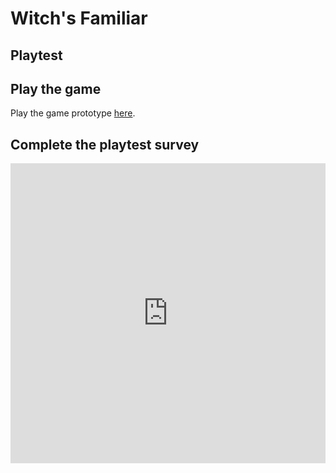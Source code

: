 # Witch's Familiar
## Playtest

## Play the game

Play the game prototype [here](https://ceruleanchar.github.io/IASC-1P04/Prototype/Prototype.html).

## Complete the playtest survey

<iframe width="640px" height= "480px" src= "https://forms.office.com/Pages/ResponsePage.aspx?id=FRGudvwe8kqlNuKyRDrxoIpMGILb50dLsQJgIpx9g5ZUMjg3QldFSVlIS0wwREVROVcyQ0tJSFMwMy4u&embed=true" frameborder= "0" marginwidth= "0" marginheight= "0" style= "border: none; max-width:100%; max-height:100vh" allowfullscreen webkitallowfullscreen mozallowfullscreen msallowfullscreen> </iframe>
